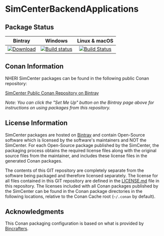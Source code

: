 # SimCenterBackendApplications

## Package Status

| Bintray | Windows | Linux & macOS |
|:--------:|:---------:|:-----------------:|
|[ ![Download](https://api.bintray.com/packages/nheri-simcenter/simcenter/SimCenterBackendApplications%3Asimcenter/images/download.svg) ](https://bintray.com/nheri-simcenter/simcenter/SimCenterBackendApplications%3Asimcenter/_latestVersion)|[![Build status](https://ci.appveyor.com/api/projects/status/v69li2793qsq1omb?svg=true)](https://ci.appveyor.com/project/shellshocked2003/simcenterbackendapplications)|[![Build Status](https://travis-ci.org/shellshocked2003/SimCenterBackendApplications.svg?branch=master)](https://travis-ci.org/shellshocked2003/SimCenterBackendApplications)|

## Conan Information

NHERI SimCenter packages can be found in the following public Conan
repository:

[SimCenter Public Conan Repository on
Bintray](https://bintray.com/nheri-simcenter/simcenter)

*Note: You can click the "Set Me Up" button on the Bintray page above
 for instructions on using packages from this repository.*

## License Information

SimCenter packages are hosted on [Bintray](https://bintray.com) and
contain Open-Source software which is licensed by the software's
maintainers and NOT the SimCenter.  For each Open-Source package
published by the SimCenter, the packaging process obtains the required
license files along with the original source files from the
maintainer, and includes these license files in the generated Conan
packages.

The contents of this GIT repository are completely separate from the
software being packaged and therefore licensed separately.  The
license for all files contained in this GIT repository are defined in
the [LICENSE.md](LICENSE.md) file in this repository.  The licenses
included with all Conan packages published by the SimCenter can be found
in the Conan package directories in the following locations, relative
to the Conan Cache root (`~/.conan` by default).

## Acknowledgments

This Conan packaging configuration is based on what is provided by [Bincrafters](https://github.com/bincrafters/templates).
